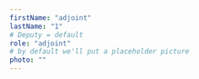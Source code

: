 ```yaml
---
firstName: "adjoint"
lastName: "1"
# Deputy = default 
role: "adjoint"
# by default we'll put a placeholder picture 
photo: ""
---
```


